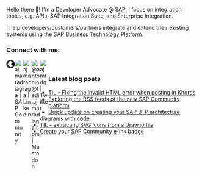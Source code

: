 Hello there 👋! I'm a Developer Advocate @ [SAP](https://sap.com). I focus on integration topics, e.g. APIs, SAP Integration Suite, and Enterprise Integration. 

I help developers/customers/partners integrate and extend their existing systems using the [SAP Business Technology Platform](https://www.sap.com/uk/products/business-technology-platform.html).

### Connect with me:

[<img align="left" alt="ajmaradiaga.com" width="22px" src="https://raw.githubusercontent.com/iconic/open-iconic/master/svg/globe.svg" />][website]
[<img align="left" alt="ajmaradiaga | SAP Community" width="22px" src="https://cdn.jsdelivr.net/npm/simple-icons@v4.20.0/icons/sap.svg" />][SAP]
[<img align="left" alt="ajmaradiaga | LinkedIn" width="22px" src="https://cdn.jsdelivr.net/npm/simple-icons@v4.20.0/icons/linkedin.svg" />][linkedin]
[<img align="left" alt="@antonio@fedi.ajmaradiaga.com | Mastodon" width="22px" src="https://cdn.jsdelivr.net/npm/simple-icons@v4.20.0/icons/mastodon.svg" />][mastodon]
[<img align="left" alt="ajmrdg | Twitter" width="22px" src="https://cdn.jsdelivr.net/npm/simple-icons@v4.20.0/icons/twitter.svg" />][twitter]

<br />

### Latest blog posts
<!-- BLOG:START -->
- [TIL - Fixing the invalid HTML error when posting in Khoros](http://www.ajmaradiaga.com/TIL-Invalid-HTML-error/)
- [Exploring the RSS feeds of the new SAP Community platform](http://www.ajmaradiaga.com/RSS-feeds-in-SAP-Community/)
- [Quick update on creating your SAP BTP architecture diagrams with code](http://www.ajmaradiaga.com/quick-update-on-creating-architecture-diagrams-with-code/)
- [TIL - extracting SVG icons from a Draw.io file](http://www.ajmaradiaga.com/TIL-extracting-svg-icons-from-drawio-file/)
- [Create your SAP Community e-ink badge](http://www.ajmaradiaga.com/create-your-SAP-community-e-ink-badge/)
<!-- BLOG:END -->

[website]: https://ajmaradiaga.com
[twitter]: https://twitter.com/ajmrdg
[SAP]: https://profile.sap.com/profile/idbf9c7e7bec7d4fb5e87726eeb695bd40061688b3db602601682d6c4c7b907dbc
[linkedin]: https://www.linkedin.com/in/ajmaradiaga/
[mastodon]: https://fedi.ajmaradiaga.com/@antonio

<!--
**ajmaradiaga/ajmaradiaga** is a ✨ _special_ ✨ repository because its `README.md` (this file) appears on your GitHub profile.

Here are some ideas to get you started:

- 🔭 I’m currently working on ...
- 🌱 I’m currently learning ...
- 👯 I’m looking to collaborate on ...
- 🤔 I’m looking for help with ...
- 💬 Ask me about ...
- 📫 How to reach me: ...
- 😄 Pronouns: ...
- ⚡ Fun fact: ...
-->


